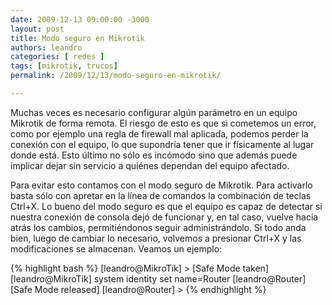 ```yaml
---
date: 2009-12-13 09:00:00 -3000
layout: post
title: Modo seguro en Mikrotik
authors: leandro
categories: [ redes ] 
tags: [mikrotik, trucos]
permalink: /2009/12/13/modo-seguro-en-mikrotik/

---
```


Muchas veces es necesario configurar algún parámetro en un equipo Mikrotik de
forma remota. El riesgo de esto es que si cometemos un error, como por ejemplo
una regla de firewall mal aplicada, podemos perder la conexión con el equipo, lo
que supondría tener que ir físicamente al lugar donde está. Esto último no sólo
es incómodo sino que además puede implicar dejar sin servicio a quiénes dependan
del equipo afectado. <!-- more -->

Para evitar esto contamos con el modo seguro de Mikrotik. Para activarlo basta
sólo con apretar en la línea de comandos la combinación de teclas Ctrl+X. Lo
bueno del modo seguro es que el equipo es capaz de detectar si nuestra conexión
de consola dejó de funcionar y, en tal caso, vuelve hacia atrás los cambios,
permitiéndonos seguir administrándolo. Si todo anda bien, luego de cambiar lo
necesario, volvemos a presionar Ctrl+X y las modificaciones se almacenan. Veamos
un ejemplo:

{% highlight bash %}
[leandro@MikroTik] >
[Safe Mode taken]
[leandro@MikroTik] system identity set name=Router
[leandro@Router]
[Safe Mode released]
[leandro@Router] >
{% endhighlight %}
